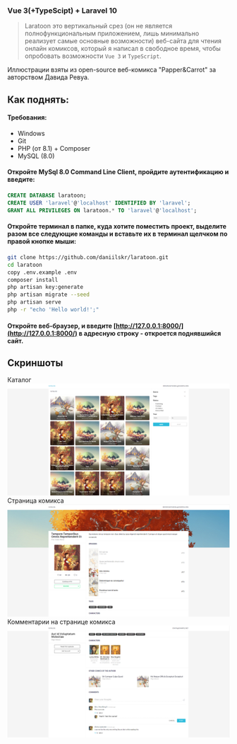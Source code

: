 ### Vue 3(+TypeScipt) + Laravel 10
> Laratoon это вертикальный срез (он не является полнофункциональным приложением, лишь минимально реализует самые основные возможности) веб-сайта для чтения онлайн комиксов, который я написал в свободное время, чтобы опробовать возможности `Vue 3` и `TypeScript`.

Иллюстрации взяты из open-source веб-комикса "Papper&Carrot" за авторством Давида Ревуа.

## Как поднять:

#### Требования:
- Windows
- Git
- PHP (от 8.1) + Composer
- MySQL (8.0)
#### Откройте MySql 8.0 Command Line Client, пройдите аутентификацию и введите:
```sql
CREATE DATABASE laratoon;
CREATE USER 'laravel'@'localhost' IDENTIFIED BY 'laravel';
GRANT ALL PRIVILEGES ON laratoon.* TO 'laravel'@'localhost';
```

#### Откройте терминал в папке, куда хотите поместить проект, выделите разом все следующие команды и вставьте их в терминал щелчком по правой кнопке мыши:
```bash
git clone https://github.com/daniilskr/laratoon.git
cd laratoon
copy .env.example .env
composer install
php artisan key:generate
php artisan migrate --seed
php artisan serve
php -r "echo 'Hello world!';"
```

#### Откройте веб-браузер, и введите [http://127.0.0.1:8000/](http://127.0.0.1:8000/) в адресную строку - откроется поднявшийся сайт.

## Скриншоты
Каталог
![catalog page](./public/images/screenshot1.png)
Страница комикса
![comic page](./public/images/screenshot2.png)
Комментарии на странице комикса
![comic page comments](./public/images/screenshot3.png)
